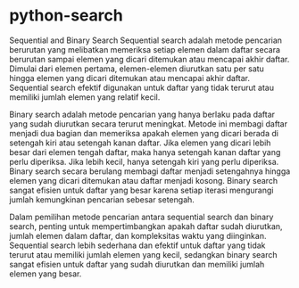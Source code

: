 # python-search

Sequential and Binary Search
  Sequential search adalah metode pencarian berurutan yang melibatkan memeriksa setiap elemen dalam daftar secara berurutan sampai elemen yang dicari ditemukan atau mencapai akhir daftar. Dimulai dari elemen pertama, elemen-elemen diurutkan satu per satu hingga elemen yang dicari ditemukan atau mencapai akhir daftar. Sequential search efektif digunakan untuk daftar yang tidak terurut atau memiliki jumlah elemen yang relatif kecil.
  
 Binary search adalah metode pencarian yang hanya berlaku pada daftar yang sudah diurutkan secara terurut meningkat. Metode ini membagi daftar menjadi dua bagian dan memeriksa apakah elemen yang dicari berada di setengah kiri atau setengah kanan daftar. Jika elemen yang dicari lebih besar dari elemen tengah daftar, maka hanya setengah kanan daftar yang perlu diperiksa. Jika lebih kecil, hanya setengah kiri yang perlu diperiksa. Binary search secara berulang membagi daftar menjadi setengahnya hingga elemen yang dicari ditemukan atau daftar menjadi kosong. Binary search sangat efisien untuk daftar yang besar karena setiap iterasi mengurangi jumlah kemungkinan pencarian sebesar setengah.
 
Dalam pemilihan metode pencarian antara sequential search dan binary search, penting untuk mempertimbangkan apakah daftar sudah diurutkan, jumlah elemen dalam daftar, dan kompleksitas waktu yang diinginkan. Sequential search lebih sederhana dan efektif untuk daftar yang tidak terurut atau memiliki jumlah elemen yang kecil, sedangkan binary search sangat efisien untuk daftar yang sudah diurutkan dan memiliki jumlah elemen yang besar.
